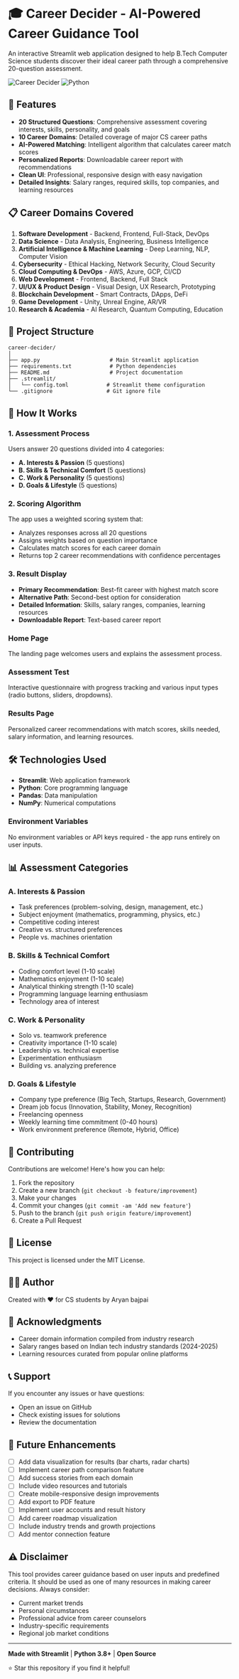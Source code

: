 # 🎓 Career Decider - AI-Powered Career Guidance Tool

An interactive Streamlit web application designed to help B.Tech Computer Science students discover their ideal career path through a comprehensive 20-question assessment.

![Career Decider](https://img.shields.io/badge/Streamlit-FF4B4B?style=for-the-badge&logo=streamlit&logoColor=white)
![Python](https://img.shields.io/badge/Python-3776AB?style=for-the-badge&logo=python&logoColor=white)

## 🌟 Features

- **20 Structured Questions**: Comprehensive assessment covering interests, skills, personality, and goals
- **10 Career Domains**: Detailed coverage of major CS career paths
- **AI-Powered Matching**: Intelligent algorithm that calculates career match scores
- **Personalized Reports**: Downloadable career report with recommendations
- **Clean UI**: Professional, responsive design with easy navigation
- **Detailed Insights**: Salary ranges, required skills, top companies, and learning resources

## 📋 Career Domains Covered

1. **Software Development** - Backend, Frontend, Full-Stack, DevOps
2. **Data Science** - Data Analysis, Engineering, Business Intelligence
3. **Artificial Intelligence & Machine Learning** - Deep Learning, NLP, Computer Vision
4. **Cybersecurity** - Ethical Hacking, Network Security, Cloud Security
5. **Cloud Computing & DevOps** - AWS, Azure, GCP, CI/CD
6. **Web Development** - Frontend, Backend, Full Stack
7. **UI/UX & Product Design** - Visual Design, UX Research, Prototyping
8. **Blockchain Development** - Smart Contracts, DApps, DeFi
9. **Game Development** - Unity, Unreal Engine, AR/VR
10. **Research & Academia** - AI Research, Quantum Computing, Education



## 📁 Project Structure

```
career-decider/
│
├── app.py                      # Main Streamlit application
├── requirements.txt            # Python dependencies
├── README.md                   # Project documentation
├── .streamlit/
│   └── config.toml            # Streamlit theme configuration
└── .gitignore                 # Git ignore file
```

## 🎯 How It Works

### 1. Assessment Process
Users answer 20 questions divided into 4 categories:
- **A. Interests & Passion** (5 questions)
- **B. Skills & Technical Comfort** (5 questions)
- **C. Work & Personality** (5 questions)
- **D. Goals & Lifestyle** (5 questions)

### 2. Scoring Algorithm
The app uses a weighted scoring system that:
- Analyzes responses across all 20 questions
- Assigns weights based on question importance
- Calculates match scores for each career domain
- Returns top 2 career recommendations with confidence percentages

### 3. Result Display
- **Primary Recommendation**: Best-fit career with highest match score
- **Alternative Path**: Second-best option for consideration
- **Detailed Information**: Skills, salary ranges, companies, learning resources
- **Downloadable Report**: Text-based career report



### Home Page
The landing page welcomes users and explains the assessment process.

### Assessment Test
Interactive questionnaire with progress tracking and various input types (radio buttons, sliders, dropdowns).

### Results Page
Personalized career recommendations with match scores, skills needed, salary information, and learning resources.

## 🛠️ Technologies Used

- **Streamlit**: Web application framework
- **Python**: Core programming language
- **Pandas**: Data manipulation
- **NumPy**: Numerical computations



### Environment Variables
No environment variables or API keys required - the app runs entirely on user inputs.

## 📊 Assessment Categories

### A. Interests & Passion
- Task preferences (problem-solving, design, management, etc.)
- Subject enjoyment (mathematics, programming, physics, etc.)
- Competitive coding interest
- Creative vs. structured preferences
- People vs. machines orientation

### B. Skills & Technical Comfort
- Coding comfort level (1-10 scale)
- Mathematics enjoyment (1-10 scale)
- Analytical thinking strength (1-10 scale)
- Programming language learning enthusiasm
- Technology area of interest

### C. Work & Personality
- Solo vs. teamwork preference
- Creativity importance (1-10 scale)
- Leadership vs. technical expertise
- Experimentation enthusiasm
- Building vs. analyzing preference

### D. Goals & Lifestyle
- Company type preference (Big Tech, Startups, Research, Government)
- Dream job focus (Innovation, Stability, Money, Recognition)
- Freelancing openness
- Weekly learning time commitment (0-40 hours)
- Work environment preference (Remote, Hybrid, Office)

## 🤝 Contributing

Contributions are welcome! Here's how you can help:

1. Fork the repository
2. Create a new branch (`git checkout -b feature/improvement`)
3. Make your changes
4. Commit your changes (`git commit -am 'Add new feature'`)
5. Push to the branch (`git push origin feature/improvement`)
6. Create a Pull Request



## 📝 License

This project is licensed under the MIT License. 

## 👨‍💻 Author

Created with ❤️ for CS students by Aryan bajpai

## 🙏 Acknowledgments

- Career domain information compiled from industry research
- Salary ranges based on Indian tech industry standards (2024-2025)
- Learning resources curated from popular online platforms

## 📞 Support

If you encounter any issues or have questions:
- Open an issue on GitHub
- Check existing issues for solutions
- Review the documentation

## 🔮 Future Enhancements

- [ ] Add data visualization for results (bar charts, radar charts)
- [ ] Implement career path comparison feature
- [ ] Add success stories from each domain
- [ ] Include video resources and tutorials
- [ ] Create mobile-responsive design improvements
- [ ] Add export to PDF feature
- [ ] Implement user accounts and result history
- [ ] Add career roadmap visualization
- [ ] Include industry trends and growth projections
- [ ] Add mentor connection feature

## ⚠️ Disclaimer

This tool provides career guidance based on user inputs and predefined criteria. It should be used as one of many resources in making career decisions. Always consider:
- Current market trends
- Personal circumstances
- Professional advice from career counselors
- Industry-specific requirements
- Regional job market conditions

---

**Made with Streamlit** | **Python 3.8+** | **Open Source**


⭐ Star this repository if you find it helpful!
